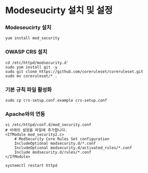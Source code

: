 # Modeseucirty 설치 및 설정


### Modeseucirty 설치
```
yum install mod_security
```

### OWASP CRS 설치
```
cd /etc/httpd/modsecurity.d'
sudo yum install git -y
sudo git clone https://github.com/coreruleset/coreruleset.git
sudo mv coreruleset/* .
```

###  기본 규칙 파일 활성화
```
sudo cp crs-setup.conf.example crs-setup.conf
```

###  Apache와의 연동
```
vi /etc/httpd/conf.d/mod_security.conf
# 아래의 설정을 파일에 추가합니다.
<IfModule mod_security2.c>
    # ModSecurity Core Rules Set configuration
    IncludeOptional modsecurity.d/*.conf
    IncludeOptional modsecurity.d/activated_rules/*.conf
    Include modsecurity.d/rules/*.conf
</IfModule>

systemctl restart httpd
```

